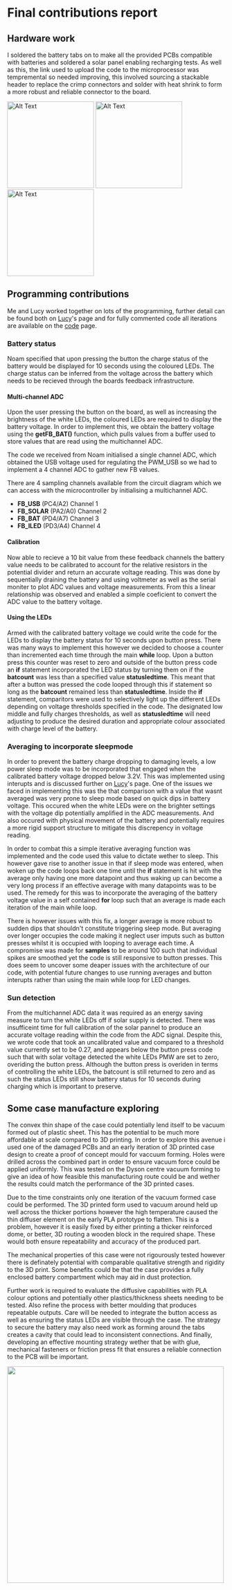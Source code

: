 # Final contributions report   


## Hardware work
I soldered the battery tabs on to make all the provided PCBs compatible with batteries and soldered a solar panel enabling recharging tests. As well as this, the link used to upload the code to the microprocessor was tempremental so needed improving, this involved sourcing a stackable header to replace the crimp connectors and solder with heat shrink to form a more robust and reliable connector to the board.

<img src="https://github.com/user-attachments/assets/10359e71-8a03-48a1-8b19-658339ee1749" alt="Alt Text" width = "200" height = "auto" > 
<img src="https://github.com/user-attachments/assets/40b017b3-633a-459c-94f5-c3fb7f206591" alt="Alt Text" width = "200" height = "auto" > 
<img src="https://github.com/user-attachments/assets/f2514679-2f2c-4216-b054-9af071d4101a" alt="Alt Text" width = "200" height = "auto" > 

## Programming contributions 
Me and Lucy worked together on lots of the programming, further detail can be found both on [Lucy](Lucy_Report)'s page and for fully commented code all iterations are available on the [code](code) page.
### Battery status 
Noam specified that upon pressing the button the charge status of the battery would be displayed for 10 seconds using the coloured LEDs. The charge status can be inferred from the voltage across the battery which needs to be recieved through the boards feedback infrastructure.
#### Multi-channel ADC
Upon the user pressing the button on the board, as well as increasing the brightness of the white LEDs, the coloured LEDs are required to display the battery voltage. In order to implement this, we obtain the battery voltage using the **getFB_BAT()** function, which pulls values from a buffer used to store values that are read using the multichannel ADC. 

The code we received from Noam initialised a single channel ADC, which obtained the USB voltage used for regulating the PWM_USB so we had to implement a 4 channel ADC to gather new FB values. 

There are 4 sampling channels available from the circuit diagram which we can access with the microcontroller by initialising a multichannel ADC. 
  - **FB_USB** (PC4/A2) Channel 1
  - **FB_SOLAR** (PA2/A0) Channel 2
  - **FB_BAT** (PD4/A7) Channel 3
  - **FB_ILED** (PD3/A4) Channel 4
    
#### Calibration
Now able to recieve a 10 bit value from these feedback channels the battery value needs to be calibrated to account for the relative resistors in the potential divider and return an accurate voltage reading. This was done by sequentially draining the battery and using voltmeter as well as the serial moniter to plot ADC values and voltage measurements. From this a linear relationship was observed and enabled a simple coeficient to convert the ADC value to the battery voltage. 

#### Using the LEDs 
Armed with the calibrated battery voltage we could write the code for the LEDs to display the battery status for 10 seconds upon button press. There was many ways to implement this however we decided to choose a counter than incremented each time through the main **while** loop. Upon a button press this counter was reset to zero and outside of the button press code an **if** statement incorporated the LED status by turning them on if the **batcount** was less than a specified value **statusledtime**. This meant that after a button was pressed the code looped through this if statement so long as the **batcount** remained less than **statusledtime**. Inside the **if** statement, comparitors were used to selectively light up the different LEDs depending on voltage thresholds specified in the code. The designated low middle and fully charges thresholds, as well as **statusledtime** will need adjusting to produce the desired duration and appropriate colour associated with charge level of the battery.

### Averaging to incorporate sleepmode 
In order to prevent the battery charge dropping to damaging levels, a low power sleep mode was to be incorporated that engaged when the calibrated battery voltage dropped below 3.2V. This was implemented using interupts and is discussed further on [Lucy](Lucy_Report)'s page. One of the issues we faced in implementing this was the that comparison with a value that wasnt averaged was very prone to sleep mode based on quick dips in battery voltage. This occured when the white LEDs were on the brighter settings with the voltage dip potentially amplified in the ADC measurements. And also occured with physical movement of the battery and potentially requires a more rigid support structure to mitigate this discrepency in voltage reading.

In order to combat this a simple iterative averaging function was implemented and the code used this value to dictate wether to sleep. This however gave rise to another issue in that if sleep mode was entered, when woken up the code loops back one time until the **if** statement is hit with the average only having one more datapoint and thus waking up can become a very long process if an effective average with many datapoints was to be used. The remedy for this was to incorporate the averaging of the battery voltage value in a self contained **for** loop such that an average is made each iteration of the main while loop.

There is however issues with this fix, a longer average is more robust to sudden dips that shouldn't constitute triggering sleep mode. But averaging over longer occupies the code making it neglect user imputs such as button presses whilst it is occupied with looping to average each time. A compromise was made for **samples** to be around 100 such that individual spikes are smoothed yet the code is still responsive to button presses. This does seem to uncover some deaper issues with the architecture of our code, with potential future changes to use running averages and button interupts rather than using the main while loop for LED changes. 

### Sun detection
From the multichannel ADC data it was required as an energy saving measure to turn the white LEDs off if solar supply is detected. There was insufficeint time for full calibration of the solar pannel to produce an accurate voltage reading within the code from the ADC signal. Despite this, we wrote code that took an uncalibrated value and compared to a threshold value currently set to be 0.27, and appears below the button press code such that with solar voltage detected the white LEDs PMW are set to zero, overiding the button press. Although the button press is overiden in terms of controlling the white LEDs, the batcount is still returned to zero and as such the status LEDs still show battery status for 10 seconds during charging which is important to preserve. 

## Some case manufacture exploring 
The convex thin shape of the case could potentially lend itself to be vacuum formed out of plastic sheet. This has the potential to be much more affordable at scale compared to 3D printing. In order to explore this avenue i used one of the damaged PCBs and an early iteration of 3D printed case design to create a proof of concept mould for vaccuum forming. Holes were drilled across the combined part in order to ensure vacuum force could be applied uniformly. This was tested on the Dyson centre vacuum forming to give an idea of how feasible this manufacturing route could be and wether the results could match the performance of the 3D printed cases. 

Due to the time constraints only one iteration of the vacuum formed case could be performed. The 3D printed form used to vacuum around held up well across the thicker portions however the high temperature caused the thin diffuser element on the early PLA prototype to flatten. This is a problem, however it is easily fixed by either printing a thicker reinforced dome, or better, 3D routing a wooden block in the required shape. These would both ensure repeatability and accuracy of the produced part.

The mechanical properties of this case were not rigourously tested however there is definately potential with comparable qualitative strength and rigidity to the 3D print. Some benefits could be that the case provides a fully enclosed battery compartment which may aid in dust protection.

Further work is required to evaluate the diffusive capabilities with PLA colour options and potentially other plastics/thickness sheets needing to be tested. Also refine the process with better moulding that produces repeatable outputs. Care will be needed to integrate the button access as well as ensuring the status LEDs are visible through the case. The strategy to secure the battery may also need work as forming around the tabs creates a cavity that could lead to inconsistent connections. And finally, developing an effective mounting strategy wether that be with glue, mechanical fasteners or friction press fit that ensures a reliable connection to the PCB will be important. 

<img src="https://github.com/user-attachments/assets/6edc0e43-20a9-4def-be17-9e4c2de4bff5" width="500"/>

